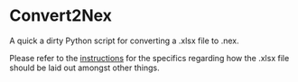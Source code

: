# Convert2Nex

A quick a dirty Python script for converting a .xlsx file to .nex.

Please refer to the [instructions](https://github.com/tim-forrer/Convert2Nex/blob/master/Instructions%20for%20convert2nex.pdf) for the specifics regarding how the .xlsx file should be laid out amongst other things.

